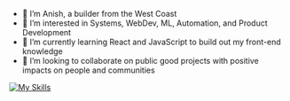 - 👋 I’m Anish, a builder from the West Coast
- 👀 I’m interested in Systems, WebDev, ML, Automation, and Product Development
- 🌱 I’m currently learning React and JavaScript to build out my front-end knowledge
- 🤝 I’m looking to collaborate on public good projects with positive impacts on people and communities

[![My Skills](https://skillicons.dev/icons?i=java,py,js,html,css,linux,bash,git,github,md,netlify,nodejs,r,react,vim,vscode,idea,gitlab,postman,atom)](https://skillicons.dev)
<!--
**ap247/ap247** is a ✨ _special_ ✨ repository because its `README.md` (this file) appears on your GitHub profile.

Here are some ideas to get you started:

- 🔭 I’m currently working on ...
- 🌱 I’m currently learning ...
- 👯 I’m looking to collaborate on ...
- 🤔 I’m looking for help with ...
- 💬 Ask me about ...
- 📫 How to reach me: ...
- 😄 Pronouns: ...
- ⚡ Fun fact: ...
-->
